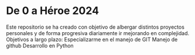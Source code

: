 # De 0 a Héroe 2024
Este repositorio se ha creado con objetivo de albergar distintos proyectos personales y de forma progresiva diariamente ir mejorando en complejidad.
Objetivos a largo plazo:
Especializarme en el manejo de GIT
Manejo de github
Desarrollo en Python
